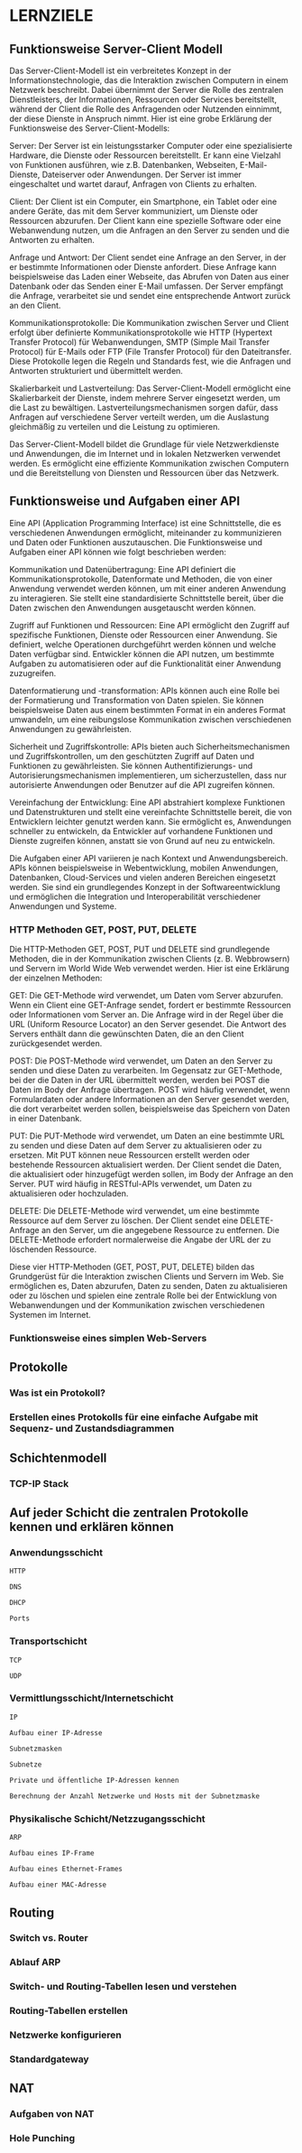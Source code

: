 # LERNZIELE
## Funktionsweise Server-Client Modell
Das Server-Client-Modell ist ein verbreitetes Konzept in der Informationstechnologie, das die Interaktion zwischen Computern in einem Netzwerk beschreibt. Dabei übernimmt der Server die Rolle des zentralen Dienstleisters, der Informationen, Ressourcen oder Services bereitstellt, während der Client die Rolle des Anfragenden oder Nutzenden einnimmt, der diese Dienste in Anspruch nimmt. Hier ist eine grobe Erklärung der Funktionsweise des Server-Client-Modells:

Server: Der Server ist ein leistungsstarker Computer oder eine spezialisierte Hardware, die Dienste oder Ressourcen bereitstellt. Er kann eine Vielzahl von Funktionen ausführen, wie z.B. Datenbanken, Webseiten, E-Mail-Dienste, Dateiserver oder Anwendungen. Der Server ist immer eingeschaltet und wartet darauf, Anfragen von Clients zu erhalten.

Client: Der Client ist ein Computer, ein Smartphone, ein Tablet oder eine andere Geräte, das mit dem Server kommuniziert, um Dienste oder Ressourcen abzurufen. Der Client kann eine spezielle Software oder eine Webanwendung nutzen, um die Anfragen an den Server zu senden und die Antworten zu erhalten.

Anfrage und Antwort: Der Client sendet eine Anfrage an den Server, in der er bestimmte Informationen oder Dienste anfordert. Diese Anfrage kann beispielsweise das Laden einer Webseite, das Abrufen von Daten aus einer Datenbank oder das Senden einer E-Mail umfassen. Der Server empfängt die Anfrage, verarbeitet sie und sendet eine entsprechende Antwort zurück an den Client.

Kommunikationsprotokolle: Die Kommunikation zwischen Server und Client erfolgt über definierte Kommunikationsprotokolle wie HTTP (Hypertext Transfer Protocol) für Webanwendungen, SMTP (Simple Mail Transfer Protocol) für E-Mails oder FTP (File Transfer Protocol) für den Dateitransfer. Diese Protokolle legen die Regeln und Standards fest, wie die Anfragen und Antworten strukturiert und übermittelt werden.

Skalierbarkeit und Lastverteilung: Das Server-Client-Modell ermöglicht eine Skalierbarkeit der Dienste, indem mehrere Server eingesetzt werden, um die Last zu bewältigen. Lastverteilungsmechanismen sorgen dafür, dass Anfragen auf verschiedene Server verteilt werden, um die Auslastung gleichmäßig zu verteilen und die Leistung zu optimieren.

Das Server-Client-Modell bildet die Grundlage für viele Netzwerkdienste und Anwendungen, die im Internet und in lokalen Netzwerken verwendet werden. Es ermöglicht eine effiziente Kommunikation zwischen Computern und die Bereitstellung von Diensten und Ressourcen über das Netzwerk. 

## Funktionsweise und Aufgaben einer API
Eine API (Application Programming Interface) ist eine Schnittstelle, die es verschiedenen Anwendungen ermöglicht, miteinander zu kommunizieren und Daten oder Funktionen auszutauschen. Die Funktionsweise und Aufgaben einer API können wie folgt beschrieben werden:

Kommunikation und Datenübertragung: Eine API definiert die Kommunikationsprotokolle, Datenformate und Methoden, die von einer Anwendung verwendet werden können, um mit einer anderen Anwendung zu interagieren. Sie stellt eine standardisierte Schnittstelle bereit, über die Daten zwischen den Anwendungen ausgetauscht werden können.

Zugriff auf Funktionen und Ressourcen: Eine API ermöglicht den Zugriff auf spezifische Funktionen, Dienste oder Ressourcen einer Anwendung. Sie definiert, welche Operationen durchgeführt werden können und welche Daten verfügbar sind. Entwickler können die API nutzen, um bestimmte Aufgaben zu automatisieren oder auf die Funktionalität einer Anwendung zuzugreifen.

Datenformatierung und -transformation: APIs können auch eine Rolle bei der Formatierung und Transformation von Daten spielen. Sie können beispielsweise Daten aus einem bestimmten Format in ein anderes Format umwandeln, um eine reibungslose Kommunikation zwischen verschiedenen Anwendungen zu gewährleisten.

Sicherheit und Zugriffskontrolle: APIs bieten auch Sicherheitsmechanismen und Zugriffskontrollen, um den geschützten Zugriff auf Daten und Funktionen zu gewährleisten. Sie können Authentifizierungs- und Autorisierungsmechanismen implementieren, um sicherzustellen, dass nur autorisierte Anwendungen oder Benutzer auf die API zugreifen können.

Vereinfachung der Entwicklung: Eine API abstrahiert komplexe Funktionen und Datenstrukturen und stellt eine vereinfachte Schnittstelle bereit, die von Entwicklern leichter genutzt werden kann. Sie ermöglicht es, Anwendungen schneller zu entwickeln, da Entwickler auf vorhandene Funktionen und Dienste zugreifen können, anstatt sie von Grund auf neu zu entwickeln.

Die Aufgaben einer API variieren je nach Kontext und Anwendungsbereich. APIs können beispielsweise in Webentwicklung, mobilen Anwendungen, Datenbanken, Cloud-Services und vielen anderen Bereichen eingesetzt werden. Sie sind ein grundlegendes Konzept in der Softwareentwicklung und ermöglichen die Integration und Interoperabilität verschiedener Anwendungen und Systeme.

### HTTP Methoden GET, POST, PUT, DELETE
Die HTTP-Methoden GET, POST, PUT und DELETE sind grundlegende Methoden, die in der Kommunikation zwischen Clients (z. B. Webbrowsern) und Servern im World Wide Web verwendet werden. Hier ist eine Erklärung der einzelnen Methoden:

GET: Die GET-Methode wird verwendet, um Daten vom Server abzurufen. Wenn ein Client eine GET-Anfrage sendet, fordert er bestimmte Ressourcen oder Informationen vom Server an. Die Anfrage wird in der Regel über die URL (Uniform Resource Locator) an den Server gesendet. Die Antwort des Servers enthält dann die gewünschten Daten, die an den Client zurückgesendet werden.

POST: Die POST-Methode wird verwendet, um Daten an den Server zu senden und diese Daten zu verarbeiten. Im Gegensatz zur GET-Methode, bei der die Daten in der URL übermittelt werden, werden bei POST die Daten im Body der Anfrage übertragen. POST wird häufig verwendet, wenn Formulardaten oder andere Informationen an den Server gesendet werden, die dort verarbeitet werden sollen, beispielsweise das Speichern von Daten in einer Datenbank.

PUT: Die PUT-Methode wird verwendet, um Daten an eine bestimmte URL zu senden und diese Daten auf dem Server zu aktualisieren oder zu ersetzen. Mit PUT können neue Ressourcen erstellt werden oder bestehende Ressourcen aktualisiert werden. Der Client sendet die Daten, die aktualisiert oder hinzugefügt werden sollen, im Body der Anfrage an den Server. PUT wird häufig in RESTful-APIs verwendet, um Daten zu aktualisieren oder hochzuladen.

DELETE: Die DELETE-Methode wird verwendet, um eine bestimmte Ressource auf dem Server zu löschen. Der Client sendet eine DELETE-Anfrage an den Server, um die angegebene Ressource zu entfernen. Die DELETE-Methode erfordert normalerweise die Angabe der URL der zu löschenden Ressource.

Diese vier HTTP-Methoden (GET, POST, PUT, DELETE) bilden das Grundgerüst für die Interaktion zwischen Clients und Servern im Web. Sie ermöglichen es, Daten abzurufen, Daten zu senden, Daten zu aktualisieren oder zu löschen und spielen eine zentrale Rolle bei der Entwicklung von Webanwendungen und der Kommunikation zwischen verschiedenen Systemen im Internet.

### Funktionsweise eines simplen Web-Servers

## Protokolle

### Was ist ein Protokoll?

### Erstellen eines Protokolls für eine einfache Aufgabe mit Sequenz- und Zustandsdiagrammen

## Schichtenmodell

### TCP-IP Stack

## Auf jeder Schicht die zentralen Protokolle kennen und erklären können

### Anwendungsschicht

    HTTP

    DNS

    DHCP

    Ports

### Transportschicht

    TCP

    UDP

### Vermittlungsschicht/Internetschicht

    IP

    Aufbau einer IP-Adresse

    Subnetzmasken

    Subnetze

    Private und öffentliche IP-Adressen kennen

    Berechnung der Anzahl Netzwerke und Hosts mit der Subnetzmaske

### Physikalische Schicht/Netzzugangsschicht

    ARP

    Aufbau eines IP-Frame

    Aufbau eines Ethernet-Frames

    Aufbau einer MAC-Adresse

## Routing

### Switch vs. Router

### Ablauf ARP

### Switch- und Routing-Tabellen lesen und verstehen

### Routing-Tabellen erstellen

### Netzwerke konfigurieren

### Standardgateway

## NAT

### Aufgaben von NAT

### Hole Punching